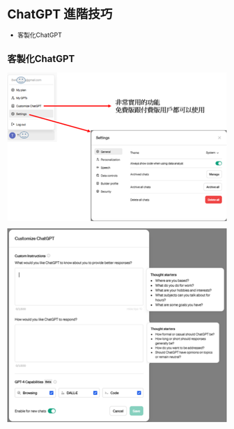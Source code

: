 # ChatGPT 進階技巧
- 客製化ChatGPT

## 客製化ChatGPT
![ChatGPT_settings.png](ChatGPT_settings.png)

![ChatGPT_advanced_1.png](ChatGPT_advanced_1.png)
